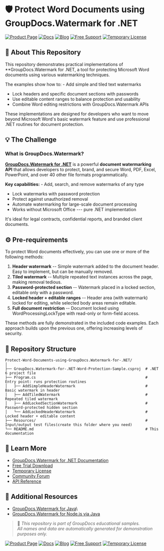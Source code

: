 # 🛡️ Protect Word Documents using GroupDocs.Watermark for .NET

[![Product Page](https://img.shields.io/badge/Product%20Page-2865E0?style=for-the-badge&logo=appveyor&logoColor=white)](https://products.groupdocs.com/watermark/net/) 
[![Docs](https://img.shields.io/badge/Docs-2865E0?style=for-the-badge&logo=Hugo&logoColor=white)](https://docs.groupdocs.com/watermark/net/) 
[![Blog](https://img.shields.io/badge/Blog-2865E0?style=for-the-badge&logo=WordPress&logoColor=white)](https://blog.groupdocs.com/category/watermark/) 
[![Free Support](https://img.shields.io/badge/Free%20Support-2865E0?style=for-the-badge&logo=Discourse&logoColor=white)](https://forum.groupdocs.com/c/watermark) 
[![Temporary License](https://img.shields.io/badge/Temporary%20License-2865E0?style=for-the-badge&logo=rocket&logoColor=white)](https://purchase.groupdocs.com/temporary-license)

## 📖 About This Repository

This repository demonstrates practical implementations of **GroupDocs.Watermark for .NET, a tool for protecting Microsoft Word documents using various watermarking techniques.

The examples show how to: - Add simple and tiled text watermarks
- Lock headers and specific document sections with passwords
- Use editable content ranges to balance protection and usability
- Combine Word editing restrictions with GroupDocs.Watermark APIs

These implementations are designed for developers who want to move beyond Microsoft Word's basic watermark feature and use professional .NET routines for document protection.

## 💡 The Challenge

### What is GroupDocs.Watermark?

[**GroupDocs.Watermark for .NET**](https://docs.groupdocs.com/watermark/net/) is a powerful **document watermarking API** that allows developers to protect, brand,
and secure Word, PDF, Excel, PowerPoint, and over 40 other file formats programmatically.

**Key capabilities:** - Add, search, and remove watermarks of any type
- Lock watermarks with password protection
- Protect against unauthorized removal
- Automate watermarking for large-scale document processing
- Works without Microsoft Office --- pure .NET implementation

It's ideal for legal contracts, confidential reports, and branded client documents.

## ⚙️ Pre-requirements

To protect Word documents effectively, you can use one or more of the following methods:

1.  **Header watermark** -- Simple watermark added to the document header. Easy to implement, but can be manually removed.
2.  **Tiled watermark** -- Multiple repeated text instances across the page, making removal tedious.
3.  **Password-protected section** -- Watermark placed in a locked section, editable only with a password.
4.  **Locked header + editable ranges** -- Header area (with watermark) locked for editing, while selected body areas remain editable.
5.  **Full document restriction** -- Document locked using WordProcessingLockType with read-only or form-field access.

These methods are fully demonstrated in the included code examples. Each approach builds upon the previous one, offering increasing levels of
security.

## 📂 Repository Structure

    Protect-Word-Documents-using-GroupDocs.Watermark-for-.NET/
    │
    ├── GroupDocs.Watermark-for-.NET-Word-Protection-Sample.csproj  # .NET 6 project file
    ├── Program.cs                                                  # Entry point: runs protection routines
    │   ├── AddSimpleHeaderWatermark                                # Basic watermark in header
    │   ├── AddTiledWatermark                                       # Repeated tiled watermark
    │   ├── AddLockedSectionWatermark                               # Password-protected hidden section
    │   └── AddLockedHeaderWatermark                                # Locked header + editable content
    ├── Resources/                                                  # Input/output test files(create this folder where you need)
    └── README.md                                                   # This documentation

## 📘 Learn More

-   [GroupDocs.Watermark for .NET Documentation](https://docs.groupdocs.com/watermark/net/)
-   [Free Trial Download](https://releases.groupdocs.com/watermark/)
-   [Temporary License](https://purchase.groupdocs.com/temporary-license/)
-   [Community Forum](https://forum.groupdocs.com/c/watermark/19)
-   [API Reference](https://reference.groupdocs.com/watermark/net/)

## 🧩 Additional Resources

-   [GroupDocs.Watermark for Java](https://github.com/groupdocs-watermark/GroupDocs.Watermark-for-Java)\
-   [GroupDocs.Watermark for Node.js via Java](https://github.com/groupdocs-watermark/GroupDocs.Watermark-for-Node.js-via-Java)

> 💬 *This repository is part of GroupDocs educational samples.\
> All names and data are automatically generated for demonstration purposes only.*

[![Product Page](https://img.shields.io/badge/Product%20Page-2865E0?style=for-the-badge&logo=appveyor&logoColor=white)](https://products.groupdocs.com/watermark/net/) 
[![Docs](https://img.shields.io/badge/Docs-2865E0?style=for-the-badge&logo=Hugo&logoColor=white)](https://docs.groupdocs.com/watermark/net/) 
[![Blog](https://img.shields.io/badge/Blog-2865E0?style=for-the-badge&logo=WordPress&logoColor=white)](https://blog.groupdocs.com/category/watermark/) 
[![Free Support](https://img.shields.io/badge/Free%20Support-2865E0?style=for-the-badge&logo=Discourse&logoColor=white)](https://forum.groupdocs.com/c/watermark) 
[![Temporary License](https://img.shields.io/badge/Temporary%20License-2865E0?style=for-the-badge&logo=rocket&logoColor=white)](https://purchase.groupdocs.com/temporary-license)
